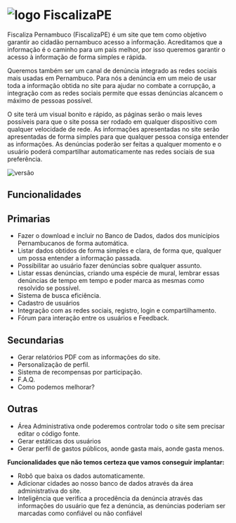 # ![logo](https://i.imgur.com/EQ2oIQd.png) FiscalizaPE

Fiscaliza Pernambuco (FiscalizaPE) é um site que tem como objetivo garantir ao cidadão pernambuco acesso a informação. Acreditamos que a informação é o caminho para um país melhor, por isso queremos garantir o acesso à informação de forma simples e rápida.

Queremos também ser um canal de denúncia integrado as redes sociais mais usadas em Pernambuco. Para nós a denúncia em um meio de usar toda a informação obtida no site para ajudar no combate a corrupção, a integração com as redes sociais permite que essas denúncias alcancem o máximo de pessoas possível.

O site terá um visual bonito e rápido, as páginas serão o mais leves possíveis para que o site possa ser rodado em qualquer dispositivo com qualquer velocidade de rede. As informações apresentadas no site serão apresentadas de forma simples para que qualquer pessoa consiga entender as informações. As denúncias poderão ser feitas a qualquer momento e o usuário poderá compartilhar automaticamente nas redes sociais de sua preferência.

![versão](https://img.shields.io/badge/FiscalizaPE-v1.1.0--alha-blue.svg)

## Funcionalidades
## Primarias
 - Fazer o download e incluir no Banco de Dados, dados dos municípios Pernambucanos de forma automática.
 - Listar dados obtidos de forma simples e clara, de forma que, qualquer um possa entender a informação passada.
- Possibilitar ao usuário fazer denúncias sobre qualquer assunto.
- Listar essas denúncias, criando uma espécie de mural, lembrar essas denúncias de tempo em tempo e poder marca as mesmas como resolvido se possível.
- Sistema de busca eficiência.
- Cadastro de usuários
- Integração com as redes sociais, registro, login e compartilhamento.
- Fórum para interação entre os usuários e Feedback.
    

## Secundarias
- Gerar relatórios PDF com as informações do site.
- Personalização de perfil.
- Sistema de recompensas por participação.
- F.A.Q. 
- Como podemos melhorar?

## Outras
- Área Administrativa onde poderemos controlar todo o site sem precisar editar o código fonte.
- Gerar estáticas dos usuários
- Gerar perfil de gastos públicos, aonde gasta mais, aonde gasta menos.

**Funcionalidades que não temos certeza que vamos conseguir implantar:**
- Robô que baixa os dados automaticamente.
- Adicionar cidades ao nosso banco de dados através da área administrativa do site.
- Inteligência que verifica a procedência da denúncia através das informações do usuário que fez a denúncia, as denúncias poderiam ser marcadas como confiável ou não confiável